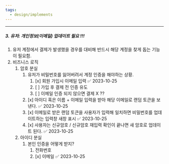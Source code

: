 ```yaml
---
tags:
  - design/implements
---
```

---
##### 3. 유저: 개인정보(이메일) 업데이트 필요 !!!
1. 유저 계정에서 결제가 발생했을 경우를 대비해 반드시 해당 계정을 찾게 돕는 기능이 필요함.
2. 비즈니스 로직
	1. 암호 분실
		1. 유저가 비밀번호를 잃어버려서 계정 인증을 해야하는 상황.
			1. [x] 회원 가입시 이메일 입력 ✅ 2023-10-25
			2. [ ] 가입 후 결제 전 인증 유도
			3. [ ] 이메일 인증 되지 않으면 결제 X ??
		2. [x] 아이디 혹은 이름 + 이메일 입력을 받아 해당 이메일로 랜덤 토큰을 보낸다. ✅ 2023-10-25
		3. [x] 이메일로 받은 랜덤 토큰을 사용자가 입력해 일치하면 비밀번호를 업데이트하는 입력창 새창 표시 ✅ 2023-10-25
		4. [x] 사용자는 신규암호 / 신규암호 재입력 확인이 끝나면 새 암호로 업데이트 된다. ✅ 2023-10-25
	2. 아이디 분실
		1. 본인 인증을 어떻게 받지?
			1. 전화번호
			2. [x] 이메일 ✅ 2023-10-25
